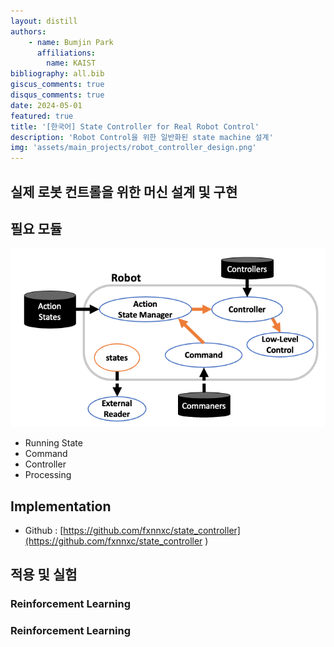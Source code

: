 ```yaml
---
layout: distill
authors: 
    - name: Bumjin Park
      affiliations:
        name: KAIST
bibliography: all.bib
giscus_comments: true
disqus_comments: true
date: 2024-05-01
featured: true
title: '[한국어] State Controller for Real Robot Control'
description: 'Robot Control을 위한 일반화된 state machine 설계'
img: 'assets/main_projects/robot_controller_design.png'
---
```


## 실제 로봇 컨트롤을 위한 머신 설계 및 구현 

## 필요 모듈 

<img src="/assets/main_projects/robot_controller_design.png" >

* Running State 
* Command 
* Controller 
* Processing 

## Implementation 

* Github : [https://github.com/fxnnxc/state_controller](https://github.com/fxnnxc/state_controller )


## 적용 및 실험

### Reinforcement Learning


### Reinforcement Learning

